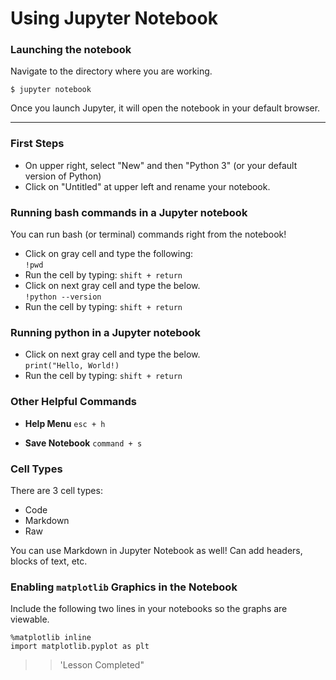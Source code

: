 # Using Jupyter Notebook

### Launching the notebook
Navigate to the directory where you are working.  
```
$ jupyter notebook
```

Once you launch Jupyter, it will open the notebook in your default browser.

---

### First Steps
* On upper right, select "New" and then "Python 3" (or your default version of Python)
* Click on "Untitled" at upper left and rename your notebook.

### Running bash commands in a Jupyter notebook  
You can run bash (or terminal) commands right from the notebook!  
* Click on gray cell and type the following:  
`!pwd`  
* Run the cell by typing:  `shift + return`  
* Click on next gray cell and type the below.  
`!python --version`
* Run the cell by typing: `shift + return`

### Running python in a Jupyter notebook  
* Click on next gray cell and type the below.    
`print("Hello, World!)`
* Run the cell by typing: `shift + return`

### Other Helpful Commands

* **Help Menu** `esc + h`

* **Save Notebook** `command + s`

### Cell Types
There are 3 cell types:  
- Code  
- Markdown
- Raw

You can use Markdown in Jupyter Notebook as well!  Can add headers, blocks of text, etc. 

### Enabling `matplotlib` Graphics in the Notebook
Include the following two lines in your notebooks so the graphs are viewable.  
```
%matplotlib inline
import matplotlib.pyplot as plt
```
>> 'Lesson Completed"

